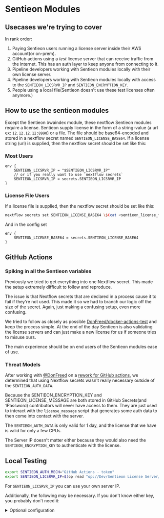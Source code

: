# Sentieon Modules

## Usecases we're trying to cover

In rank order:

1. Paying Sentieon users running a license server inside their AWS account(or on-prem).
2. GitHub actions using a _test_ license server that can receive traffic from the internet. This has an auth layer to keep anyone from connecting to it.
3. Pipeline developers working with Sentieon modules locally with their own license server.
4. Pipeline developers working with Sentieon modules locally with access to the `SENTIEON_LICSRVR_IP` and `SENTIEON_ENCRYPTION_KEY`.
5. People using a local file(Sentieon doesn't use these test licenses often anymore.)

## How to use the sentieon modules

Except the Sentieon bwaindex module, these nextflow Sentieon modules require a license. Sentieon supply license in the form of a string-value (a url ex: `12.12.12.12:8990`) or a file. The file should be base64-encoded and stored in a nextflow secret named `SENTIEON_LICENSE_BASE64`. If a license string (url) is supplied, then the nextflow secret should be set like this:

### Most Users

<!-- NOTE Might be SENTIEON_LICENSE = "$SENTIEON_LICSRVR_IP" -->

```nextflow title="nextflow.config"
env {
    SENTIEON_LICSRVR_IP = "$SENTIEON_LICSRVR_IP"
    // or if you really want to use `nextflow secrets`
    SENTIEON_LICSRVR_IP = secrets.SENTIEON_LICSRVR_IP
}
```

### License File Users

If a license file is supplied, then the nextflow secret should be set like this:

```bash
nextflow secrets set SENTIEON_LICENSE_BASE64 \$(cat <sentieon_license_file.lic> | base64 -w 0)
```

And in the config set

```nextflow title="nextflow.config"
env {
    SENTIEON_LICENSE_BASE64 = secrets.SENTIEON_LICENSE_BASE64
}
```

## GitHub Actions

### Spiking in all the Sentieon variables

Previously we tried to get everything into one Nextflow secret. This made the setup extremely difficult to follow and reproduce.

The issue is that Nextflow secrets that are declared in a process cause it to fail if they're not used. This made it so we had to branch our logic off the size of the secret. Again, just making a confusing setup, even more confusing.

We tried to follow as closely as possible [DonFreed/docker-actions-test](https://github.com/DonFreed/docker-actions-test) and keep the process simple. At the end of the day Sentieon is also validating the license servers and can just make a new license for us if someone tries to misuse ours.

The main experience should be on end users of the Sentieon modules ease of use.

### Threat Models

After working with [@DonFreed](https://github.com/DonFreed) on a [rework for GitHub actions](https://github.com/nf-core/modules/pull/5856), we determined that using Nextflow secrets wasn't really necessary outside of the `SENTIEON_AUTH_DATA`.

Because the SENTIEON_ENCRYPTION_KEY and SENTIEON_LICENSE_MESSAGE are both stored in GitHub Secrets(and 1Password) contributors will never have access to them. They are just used to interact with the `license_message` script that generates some auth data to then come into contact with the server.

The `SENTIEON_AUTH_DATA` is only valid for 1 day, and the license that we have is valid for only a few CPUs.

The Server IP doesn't matter either because they would also need the `SENTIEON_ENCRYPTION_KEY` to authenticate with the license.

## Local Testing

```bash
export SENTIEON_AUTH_MECH="GitHub Actions - token"
export SENTIEON_LICSRVR_IP=$(op read "op://Dev/Sentieon License Server/SENTIEON_LICSRVR_IP")
```

For `SENTIEON_LICSRVR_IP` you can use your own server IP.

Additionally, the following may be necessary. If you don't know either key, you probably don't need it:

<details markdown="1">
<summary>Optional configuration</summary>

```bash
SENTIEON_ENCRYPTION_KEY=$(op read "op://Dev/Sentieon License Server/GitHub Secrets/SENTIEON_ENCRYPTION_KEY")
SENTIEON_LICENSE_MESSAGE=$(op read "op://Dev/Sentieon License Server/GitHub Secrets/SENTIEON_LICENSE_MESSAGE")
nextflow secrets set SENTIEON_AUTH_DATA $(python3 tests/modules/nf-core/sentieon/license_message.py encrypt --key "$SENTIEON_ENCRYPTION_KEY" --message "$SENTIEON_LICENSE_MESSAGE")
```

> [!NOTE]
> If this fails run `op signin` to flip to nf-core account

</details>
